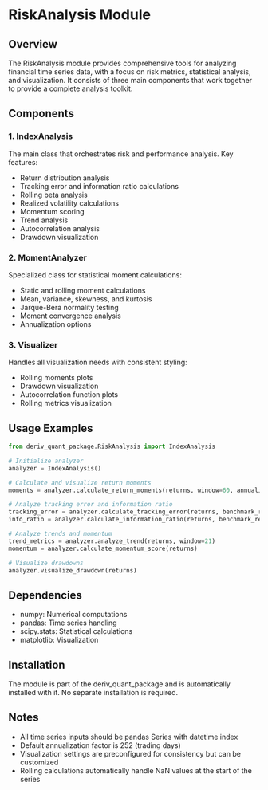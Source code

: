 # RiskAnalysis Module

## Overview

The RiskAnalysis module provides comprehensive tools for analyzing financial time series data, with a focus on risk metrics, statistical analysis, and visualization. It consists of three main components that work together to provide a complete analysis toolkit.

## Components

### 1. IndexAnalysis

The main class that orchestrates risk and performance analysis. Key features:

- Return distribution analysis
- Tracking error and information ratio calculations
- Rolling beta analysis
- Realized volatility calculations
- Momentum scoring
- Trend analysis
- Autocorrelation analysis
- Drawdown visualization

### 2. MomentAnalyzer

Specialized class for statistical moment calculations:

- Static and rolling moment calculations
- Mean, variance, skewness, and kurtosis
- Jarque-Bera normality testing
- Moment convergence analysis
- Annualization options

### 3. Visualizer

Handles all visualization needs with consistent styling:

- Rolling moments plots
- Drawdown visualization
- Autocorrelation function plots
- Rolling metrics visualization

## Usage Examples

```python
from deriv_quant_package.RiskAnalysis import IndexAnalysis

# Initialize analyzer
analyzer = IndexAnalysis()

# Calculate and visualize return moments
moments = analyzer.calculate_return_moments(returns, window=60, annualize=True, plot=True)

# Analyze tracking error and information ratio
tracking_error = analyzer.calculate_tracking_error(returns, benchmark_returns)
info_ratio = analyzer.calculate_information_ratio(returns, benchmark_returns)

# Analyze trends and momentum
trend_metrics = analyzer.analyze_trend(returns, window=21)
momentum = analyzer.calculate_momentum_score(returns)

# Visualize drawdowns
analyzer.visualize_drawdown(returns)
```

## Dependencies

- numpy: Numerical computations
- pandas: Time series handling
- scipy.stats: Statistical calculations
- matplotlib: Visualization

## Installation

The module is part of the deriv_quant_package and is automatically installed with it. No separate installation is required.

## Notes

- All time series inputs should be pandas Series with datetime index
- Default annualization factor is 252 (trading days)
- Visualization settings are preconfigured for consistency but can be customized
- Rolling calculations automatically handle NaN values at the start of the series
